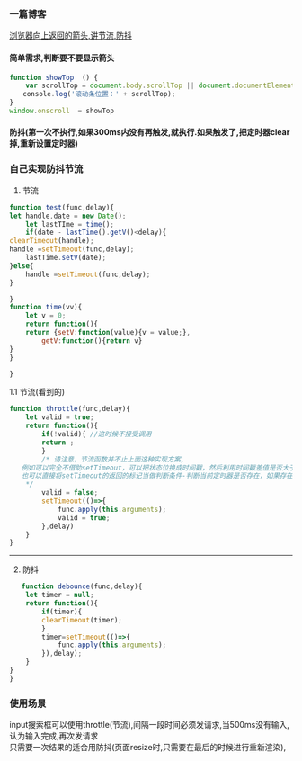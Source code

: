 ### 一篇博客
[浏览器向上返回的箭头,讲节流,防抖](https://segmentfault.com/a/1190000018428170)

#### 简单需求,判断要不要显示箭头
```js
function showTop  () {
    var scrollTop = document.body.scrollTop || document.documentElement.scrollTop;
　　console.log('滚动条位置：' + scrollTop);
}
window.onscroll  = showTop
```
#### 防抖(第一次不执行,如果300ms内没有再触发,就执行.如果触发了,把定时器clear掉,重新设置定时器)



















### 自己实现防抖节流
1. 节流  
```js
function test(func,delay){
let handle,date = new Date();
    let lastTIme = time();
    if(date - lastTime().getV()<delay){
clearTimeout(handle);
handle =setTimeout(func,delay);
    lastTime.setV(date);
}else{
    handle =setTimeout(func,delay);
}

}
function time(vv){
    let v = 0;
    return function(){
    return {setV:function(value){v = value;},
        getV:function(){return v}
}
}

}
   ```
1.1 节流(看到的)  
```js
function throttle(func,delay){
    let valid = true;
    return function(){
        if(!valid){ //这时候不接受调用
        return ;
        }
        /* 请注意，节流函数并不止上面这种实现方案,
   例如可以完全不借助setTimeout，可以把状态位换成时间戳，然后利用时间戳差值是否大于指定间隔时间来做判定。
   也可以直接将setTimeout的返回的标记当做判断条件-判断当前定时器是否存在，如果存在表示还在冷却，并且在执行fn之后消除定时器表示激活，原理都一样
    */
        valid = false;
        setTimeout(()=>{
            func.apply(this.arguments);
            valid = true;
        },delay)
    }
}
```
----
2. 防抖  
```js
   function debounce(func,delay){
    let timer = null;
    return function(){
        if(timer){
        clearTimeout(timer);
        }
        timer=setTimeout(()=>{
            func.apply(this.arguments);
        }),delay); 
    }
}
}
```

### 使用场景
input搜索框可以使用throttle(节流),间隔一段时间必须发请求,当500ms没有输入,认为输入完成,再次发请求    
只需要一次结果的适合用防抖(页面resize时,只需要在最后的时候进行重新渲染),